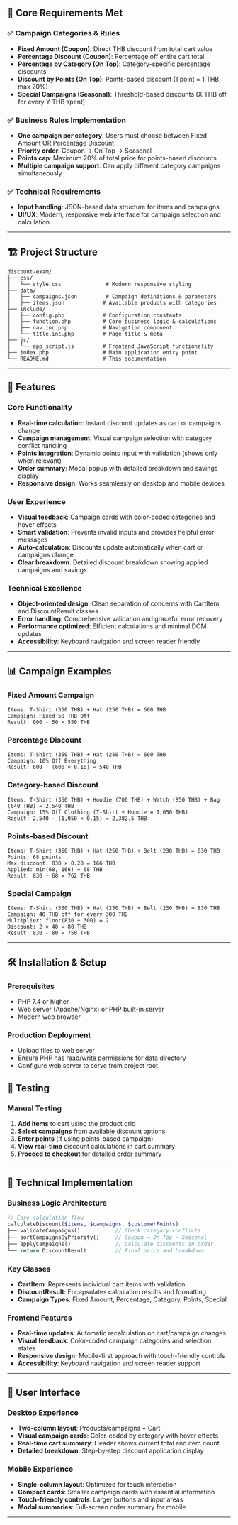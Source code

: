 ## 🎯 Core Requirements Met

### ✅ Campaign Categories & Rules
- **Fixed Amount (Coupon)**: Direct THB discount from total cart value
- **Percentage Discount (Coupon)**: Percentage off entire cart total  
- **Percentage by Category (On Top)**: Category-specific percentage discounts
- **Discount by Points (On Top)**: Points-based discount (1 point = 1 THB, max 20%)
- **Special Campaigns (Seasonal)**: Threshold-based discounts (X THB off for every Y THB spent)

### ✅ Business Rules Implementation
- **One campaign per category**: Users must choose between Fixed Amount OR Percentage Discount
- **Priority order**: Coupon → On Top → Seasonal
- **Points cap**: Maximum 20% of total price for points-based discounts
- **Multiple campaign support**: Can apply different category campaigns simultaneously

### ✅ Technical Requirements
- **Input handling**: JSON-based data structure for items and campaigns
- **UI/UX**: Modern, responsive web interface for campaign selection and calculation

---

## 🏗️ Project Structure

```
discount-exam/
├── css/
│   └── style.css              # Modern responsive styling
├── data/
│   ├── campaigns.json         # Campaign definitions & parameters
│   ├── items.json            # Available products with categories
├── include/
│   ├── config.php            # Configuration constants
│   ├── function.php          # Core business logic & calculations
│   ├── nav.inc.php           # Navigation component
│   └── title.inc.php         # Page title & meta
├── js/
│   └── app_script.js         # Frontend JavaScript functionality
├── index.php                 # Main application entry point
└── README.md                 # This documentation
```

---

## 🚀 Features

### Core Functionality
- **Real-time calculation**: Instant discount updates as cart or campaigns change
- **Campaign management**: Visual campaign selection with category conflict handling
- **Points integration**: Dynamic points input with validation (shows only when relevant)
- **Order summary**: Modal popup with detailed breakdown and savings display
- **Responsive design**: Works seamlessly on desktop and mobile devices

### User Experience
- **Visual feedback**: Campaign cards with color-coded categories and hover effects
- **Smart validation**: Prevents invalid inputs and provides helpful error messages
- **Auto-calculation**: Discounts update automatically when cart or campaigns change
- **Clear breakdown**: Detailed discount breakdown showing applied campaigns and savings

### Technical Excellence
- **Object-oriented design**: Clean separation of concerns with CartItem and DiscountResult classes
- **Error handling**: Comprehensive validation and graceful error recovery
- **Performance optimized**: Efficient calculations and minimal DOM updates
- **Accessibility**: Keyboard navigation and screen reader friendly

---

## 📊 Campaign Examples

### Fixed Amount Campaign
```
Items: T-Shirt (350 THB) + Hat (250 THB) = 600 THB
Campaign: Fixed 50 THB Off
Result: 600 - 50 = 550 THB
```

### Percentage Discount
```
Items: T-Shirt (350 THB) + Hat (250 THB) = 600 THB  
Campaign: 10% Off Everything
Result: 600 - (600 × 0.10) = 540 THB
```

### Category-based Discount
```
Items: T-Shirt (350 THB) + Hoodie (700 THB) + Watch (850 THB) + Bag (640 THB) = 2,540 THB
Campaign: 15% Off Clothing (T-Shirt + Hoodie = 1,050 THB)
Result: 2,540 - (1,050 × 0.15) = 2,382.5 THB
```

### Points-based Discount
```
Items: T-Shirt (350 THB) + Hat (250 THB) + Belt (230 THB) = 830 THB
Points: 68 points
Max discount: 830 × 0.20 = 166 THB
Applied: min(68, 166) = 68 THB
Result: 830 - 68 = 762 THB
```

### Special Campaign
```
Items: T-Shirt (350 THB) + Hat (250 THB) + Belt (230 THB) = 830 THB
Campaign: 40 THB off for every 300 THB
Multiplier: floor(830 ÷ 300) = 2
Discount: 2 × 40 = 80 THB
Result: 830 - 80 = 750 THB
```

---

## 🛠️ Installation & Setup

### Prerequisites
- PHP 7.4 or higher
- Web server (Apache/Nginx) or PHP built-in server
- Modern web browser

### Production Deployment
- Upload files to web server
- Ensure PHP has read/write permissions for data directory
- Configure web server to serve from project root

## 🧪 Testing

### Manual Testing
1. **Add items** to cart using the product grid
2. **Select campaigns** from available discount options
3. **Enter points** (if using points-based campaign)
4. **View real-time** discount calculations in cart summary
5. **Proceed to checkout** for detailed order summary

---

## 🔧 Technical Implementation

### Business Logic Architecture
```php
// Core calculation flow
calculateDiscount($items, $campaigns, $customerPoints)
├── validateCampaigns()           // Check category conflicts
├── sortCampaignsByPriority()     // Coupon → On Top → Seasonal
├── applyCampaigns()              // Calculate discounts in order
└── return DiscountResult         // Final price and breakdown
```

### Key Classes
- **CartItem**: Represents individual cart items with validation
- **DiscountResult**: Encapsulates calculation results and formatting
- **Campaign Types**: Fixed Amount, Percentage, Category, Points, Special

### Frontend Features
- **Real-time updates**: Automatic recalculation on cart/campaign changes
- **Visual feedback**: Color-coded campaign categories and selection states
- **Responsive design**: Mobile-first approach with touch-friendly controls
- **Accessibility**: Keyboard navigation and screen reader support

---

## 📱 User Interface

### Desktop Experience
- **Two-column layout**: Products/campaigns + Cart
- **Visual campaign cards**: Color-coded by category with hover effects
- **Real-time cart summary**: Header shows current total and item count
- **Detailed breakdown**: Step-by-step discount application display

### Mobile Experience
- **Single-column layout**: Optimized for touch interaction
- **Compact cards**: Smaller campaign cards with essential information
- **Touch-friendly controls**: Larger buttons and input areas
- **Modal summaries**: Full-screen order summary for mobile

---
